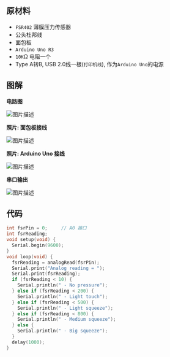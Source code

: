 ## 原材料

- `FSR402` 薄膜压力传感器
- 公头杜邦线
- 面包板
- `Arduino Uno R3`
- `10K`Ω 电阻一个
- Type A转B, USB 2.0线一根(`打印机线`), 作为`Arduino Uno`的电源

## 图解

**电路图**

![图片描述][1]

**照片: 面包板接线**

![图片描述][2]

**照片: Arduino Uno 接线**

![图片描述][3]

**串口输出**

![图片描述][4]

## 代码

```ino
int fsrPin = 0;     // A0 接口
int fsrReading;
void setup(void) {
  Serial.begin(9600);
}
void loop(void) {
  fsrReading = analogRead(fsrPin);
  Serial.print("Analog reading = ");
  Serial.print(fsrReading);
  if (fsrReading < 10) {
    Serial.println(" - No pressure");
  } else if (fsrReading < 200) {
    Serial.println(" - Light touch");
  } else if (fsrReading < 500) {
    Serial.println(" - Light squeeze");
  } else if (fsrReading < 800) {
    Serial.println(" - Medium squeeze");
  } else {
    Serial.println(" - Big squeeze");
  }
  delay(1000);
}
```

  [1]: https://segmentfault.com/img/bVHs4s
  [2]: https://segmentfault.com/img/bVHs3x
  [3]: https://segmentfault.com/img/bVHs3y
  [4]: https://segmentfault.com/img/bVHs3k
